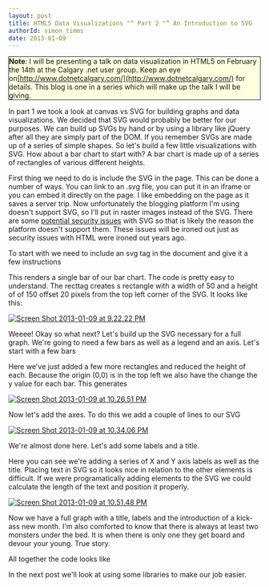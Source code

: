 ```yaml
---
layout: post
title: HTML5 Data Visualizations "“ Part 2 "“ An Introduction to SVG
authorId: simon_timms
date: 2013-01-09
---
```


<span style="background-color:lightyellow;border-color:#E6DB55;border:solid 1px;display:block;">**Note**: I will be presenting a talk on data visualization in HTML5 on February the 14th at the Calgary .net user group. Keep an eye on[http://www.dotnetcalgary.com/](http://www.dotnetcalgary.com/) for details. This blog is one in a series which will make up the talk I will be giving.</span>

In part 1 we took a look at canvas vs SVG for building graphs and data visualizations. We decided that SVG would probably be better for our purposes. We can build up SVGs by hand or by using a library like jQuery after all they are simply part of the DOM. If you remember SVGs are made up of a series of simple shapes. So let's build a few little visualizations with SVG. How about a bar chart to start with? A bar chart is made up of a series of rectangles of various different heights.

First thing we need to do is include the SVG in the page. This can be done a number of ways. You can link to an .svg file, you can put it in an iframe or you can embed it directly on the page. I like embedding on the page as it saves a server trip. Now unfortunately the blogging platform I'm using doesn't support SVG, so I'll put in raster images instead of the SVG. There are some [potential security issues](http://cve.mitre.org/cgi-bin/cvekey.cgi?keyword=svg) with SVG so that is likely the reason the platform doesn't support them. These issues will be ironed out just as security issues with HTML were ironed out years ago.

To start with we need to include an svg tag in the document and give it a few instructions

<script src='https://gist.github.com/4499472.js'></script>

This renders a single bar of our bar chart. The code is pretty easy to understand. The recttag creates s rectangle with a width of 50 and a height of of 150 offset 20 pixels from the top left corner of the SVG. It looks like this:  
  
[![Screen Shot 2013-01-09 at 9.22.22 PM](http://stimms.files.wordpress.com/2013/01/screen-shot-2013-01-09-at-9-22-22-pm.png?w=163)](http://stimms.files.wordpress.com/2013/01/screen-shot-2013-01-09-at-9-22-22-pm.png)

Weeee! Okay so what next? Let's build up the SVG necessary for a full graph. We're going to need a few bars as well as a legend and an axis. Let's start with a few bars

<script src='https://gist.github.com/4499685.js'></script>

Here we've just added a few more rectangles and reduced the height of each. Because the origin (0,0) is in the top left we also have the change the y value for each bar. This generates

[![Screen Shot 2013-01-09 at 10.26.51 PM](http://stimms.files.wordpress.com/2013/01/screen-shot-2013-01-09-at-10-26-51-pm.png?w=300)](http://stimms.files.wordpress.com/2013/01/screen-shot-2013-01-09-at-10-26-51-pm.png)

Now let's add the axes. To do this we add a couple of lines to our SVG

<script src='https://gist.github.com/4499703.js'></script>

[![Screen Shot 2013-01-09 at 10.34.06 PM](http://stimms.files.wordpress.com/2013/01/screen-shot-2013-01-09-at-10-34-06-pm.png?w=300)](http://stimms.files.wordpress.com/2013/01/screen-shot-2013-01-09-at-10-34-06-pm.png)

We're almost done here. Let's add some labels and a title.

<script src='https://gist.github.com/4499751.js'></script>

Here you can see we're adding a series of X and Y axis labels as well as the title. Placing text in SVG so it looks nice in relation to the other elements is difficult. If we were programatically adding elements to the SVG we could calculate the length of the text and position it properly.

[![Screen Shot 2013-01-09 at 10.51.48 PM](http://stimms.files.wordpress.com/2013/01/screen-shot-2013-01-09-at-10-51-48-pm.png?w=300)](http://stimms.files.wordpress.com/2013/01/screen-shot-2013-01-09-at-10-51-48-pm.png)

Now we have a full graph with a title, labels and the introduction of a kick-ass new month. I'm also comforted to know that there is always at least two monsters under the bed. It is when there is only one they get board and devour your young. True story.

All together the code looks like

<script src='https://gist.github.com/4499795.js'></script>

In the next post we'll look at using some libraries to make our job easier.



